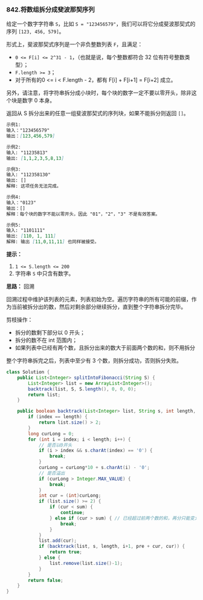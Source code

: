 ### 842.将数组拆分成斐波那契序列

给定一个数字字符串 `S`，比如 `S = "123456579"`，我们可以将它分成斐波那契式的序列 `[123, 456, 579]`。

形式上，斐波那契式序列是一个非负整数列表 `F`，且满足：

- `0 <= F[i] <= 2^31 - 1`，（也就是说，每个整数都符合 32 位有符号整数类型）；
- `F.length >= 3`；
- 对于所有的0 <= i < F.length - 2，都有 F[i] + F[i+1] = F[i+2] 成立。

另外，请注意，将字符串拆分成小块时，每个块的数字一定不要以零开头，除非这个块是数字 0 本身。

返回从 S 拆分出来的任意一组斐波那契式的序列块，如果不能拆分则返回 `[]`。

``` markdown
示例1:
输入："123456579"
输出：[123,456,579]

示例2:
输入: "11235813"
输出: [1,1,2,3,5,8,13]

示例3:
输入: "112358130"
输出: []
解释: 这项任务无法完成。

示例4:
输入："0123"
输出：[]
解释：每个块的数字不能以零开头，因此 "01"，"2"，"3" 不是有效答案。

示例5:
输入: "1101111"
输出: [110, 1, 111]
解释: 输出 [11,0,11,11] 也同样被接受。
```

**提示：**

1. `1 <= S.length <= 200`
2. 字符串 `S` 中只含有数字。



**思路：** 回溯

回溯过程中维护该列表的元素，列表初始为空。遍历字符串的所有可能的前缀，作为当前被拆分出的数，然后对剩余部分继续拆分，直到整个字符串拆分完毕。

剪枝操作：

- 拆分的数剩下部分以 0 开头；
- 拆分的数不在 int 范围内；
- 如果列表中已经有两个数，且拆分出来的数大于前面两个数的和，则不用拆分

整个字符串拆完之后，列表中至少有 3 个数，则拆分成功，否则拆分失败。

``` java
class Solution {
    public List<Integer> splitIntoFibonacci(String S) {
        List<Integer> list = new ArrayList<Integer>();
        backtrack(list, S, S.length(), 0, 0, 0);
        return list;
    }

    public boolean backtrack(List<Integer> list, String s, int length, int index, int sum, int pre) {
        if (index == length) {
            return list.size() > 2; 
        }
        long curLong = 0;
        for (int i = index; i < length; i++) {
            // 是否以0开头
            if (i > index && s.charAt(index) == '0') {
                break;
            }
            curLong = curLong*10 + s.charAt(i) - '0';
            // 是否溢出
            if (curLong > Integer.MAX_VALUE) {
                break;
            }
            int cur = (int)curLong;
            if (list.size() >= 2) {
                if (cur < sum) {
                    continue;
                } else if (cur > sum) { // 已经超过前两个数的和，再分只能变大，故无法分解
                    break;
                }
            }
            list.add(cur);
            if (backtrack(list, s, length, i+1, pre + cur, cur)) {
                return true;
            } else {
                list.remove(list.size()-1);
            }
        } 
        return false;
    }
}
```

